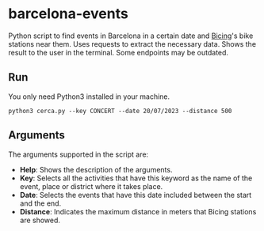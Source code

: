 # barcelona-events
Python script to find events in Barcelona in a certain date and [Bicing](https://www.bicing.barcelona/es)'s bike stations near them.
Uses requests to extract the necessary data. Shows the result to the user in the terminal. Some endpoints may be outdated.

## Run
You only need Python3 installed in your machine.

```
python3 cerca.py --key CONCERT --date 20/07/2023 --distance 500
```

## Arguments
The arguments supported in the script are:
- **Help**: Shows the description of the arguments.
- **Key**: Selects all the activities that have this keyword as the name of the event, place or district where it takes place.
- **Date**: Selects the events that have this date included between the start and the end.
- **Distance**: Indicates the maximum distance in meters that Bicing stations are showed.

